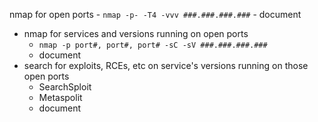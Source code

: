 nmap for open ports
	- `nmap -p- -T4 -vvv ###.###.###.###`
	- document
- nmap for services and versions running on open ports
	- `nmap -p port#, port#, port# -sC -sV ###.###.###.###`
	- document
- search for exploits, RCEs, etc on service's versions running on those open ports
	- SearchSploit
	- Metaspolit
	- document